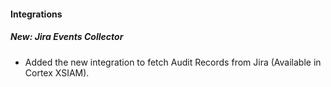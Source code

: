 
#### Integrations
##### New: Jira Events Collector
- Added the new integration to fetch Audit Records from Jira (Available in Cortex XSIAM).
